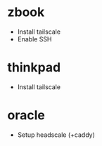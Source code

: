 # zbook
- Install tailscale
- Enable SSH

# thinkpad
- Install tailscale

# oracle
- Setup headscale (+caddy)